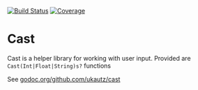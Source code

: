 [![Build Status](https://travis-ci.org/ukautz/cast.svg?branch=master)](https://travis-ci.org/ukautz/cast)
[![Coverage](http://gocover.io/_badge/github.com/ukautz/cast)](http://gocover.io/github.com/ukautz/cast)

Cast
====

Cast is a helper library for working with user input. Provided are `Cast(Int|Float|String)s?` functions

See [godoc.org/github.com/ukautz/cast](https://godoc.org/github.com/ukautz/cast) 